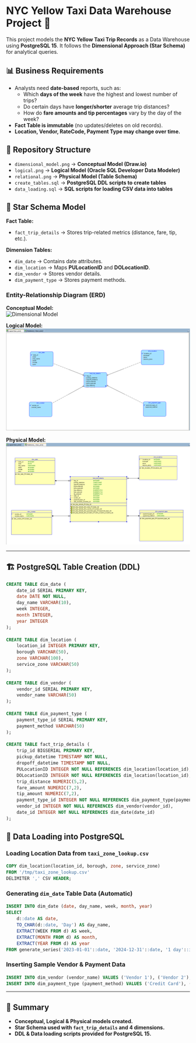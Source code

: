 # NYC Yellow Taxi Data Warehouse Project 🚖

This project models the **NYC Yellow Taxi Trip Records** as a Data Warehouse using **PostgreSQL 15**. It follows the **Dimensional Approach (Star Schema)** for analytical queries.

## 📊 Business Requirements
- Analysts need **date-based** reports, such as:
  - Which **days of the week** have the highest and lowest number of trips?
  - Do certain days have **longer/shorter** average trip distances?
  - How do **fare amounts and tip percentages** vary by the day of the week?
- **Fact Table is immutable** (no updates/deletes on old records).
- **Location, Vendor, RateCode, Payment Type may change over time.**

## 📁 Repository Structure
- `dimensional_model.png` → **Conceptual Model (Draw.io)**
- `logical.png` → **Logical Model (Oracle SQL Developer Data Modeler)**
- `relational.png` → **Physical Model (Table Schema)**
- `create_tables.sql` → **PostgreSQL DDL scripts to create tables**
- `data_loading.sql` → **SQL scripts for loading CSV data into tables**

## 📌 Star Schema Model
**Fact Table:**  
- `fact_trip_details` → Stores trip-related metrics (distance, fare, tip, etc.).

**Dimension Tables:**  
- `dim_date` → Contains date attributes.
- `dim_location` → Maps **PULocationID** and **DOLocationID**.
- `dim_vendor` → Stores vendor details.
- `dim_payment_type` → Stores payment methods.

### **Entity-Relationship Diagram (ERD)**
**Conceptual Model:**  
![Dimensional Model](dimensional_model.png)

**Logical Model:**  
![Logical Model](logical.png)

**Physical Model:**  
![Physical Model](relational.png)

---

## 🏗️ PostgreSQL Table Creation (DDL)
```sql
CREATE TABLE dim_date (
    date_id SERIAL PRIMARY KEY,
    date DATE NOT NULL,
    day_name VARCHAR(10),
    week INTEGER,
    month INTEGER,
    year INTEGER
);

CREATE TABLE dim_location (
    location_id INTEGER PRIMARY KEY,
    borough VARCHAR(50),
    zone VARCHAR(100),
    service_zone VARCHAR(50)
);

CREATE TABLE dim_vendor (
    vendor_id SERIAL PRIMARY KEY,
    vendor_name VARCHAR(50)
);

CREATE TABLE dim_payment_type (
    payment_type_id SERIAL PRIMARY KEY,
    payment_method VARCHAR(50)
);

CREATE TABLE fact_trip_details (
    trip_id BIGSERIAL PRIMARY KEY,
    pickup_datetime TIMESTAMP NOT NULL,
    dropoff_datetime TIMESTAMP NOT NULL,
    PULocationID INTEGER NOT NULL REFERENCES dim_location(location_id),
    DOLocationID INTEGER NOT NULL REFERENCES dim_location(location_id),
    trip_distance NUMERIC(5,2),
    fare_amount NUMERIC(7,2),
    tip_amount NUMERIC(7,2),
    payment_type_id INTEGER NOT NULL REFERENCES dim_payment_type(payment_type_id),
    vendor_id INTEGER NOT NULL REFERENCES dim_vendor(vendor_id),
    date_id INTEGER NOT NULL REFERENCES dim_date(date_id)
);
```

## 🚀 Data Loading into PostgreSQL
### **Loading Location Data from `taxi_zone_lookup.csv`**
```sql
COPY dim_location(location_id, borough, zone, service_zone)
FROM '/tmp/taxi_zone_lookup.csv'
DELIMITER ',' CSV HEADER;
```

### **Generating `dim_date` Table Data (Automatic)**
```sql
INSERT INTO dim_date (date, day_name, week, month, year)
SELECT 
    d::date AS date,
    TO_CHAR(d::date, 'Day') AS day_name,
    EXTRACT(WEEK FROM d) AS week,
    EXTRACT(MONTH FROM d) AS month,
    EXTRACT(YEAR FROM d) AS year
FROM generate_series('2023-01-01'::date, '2024-12-31'::date, '1 day'::interval) d;
```

### **Inserting Sample Vendor & Payment Data**
```sql
INSERT INTO dim_vendor (vendor_name) VALUES ('Vendor 1'), ('Vendor 2');
INSERT INTO dim_payment_type (payment_method) VALUES ('Credit Card'), ('Cash'), ('E-Wallet');
```

---

## 📌 Summary
- **Conceptual, Logical & Physical models created.**
- **Star Schema used with `fact_trip_details` and 4 dimensions.**
- **DDL & Data loading scripts provided for PostgreSQL 15.**

